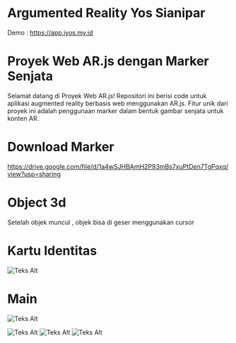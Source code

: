 # Argumented Reality Yos Sianipar
Demo : https://app.iyos.my.id


# Proyek Web AR.js dengan Marker Senjata
Selamat datang di Proyek Web AR.js! Repositori ini berisi code untuk aplikasi augmented reality berbasis web menggunakan AR.js. Fitur unik dari proyek ini adalah penggunaan marker dalam bentuk gambar senjata untuk konten AR.

# Download Marker 
https://drive.google.com/file/d/1a4wSJHBAmH2P93mBs7xuPtDen7TgPqxq/view?usp=sharing

# Object 3d
Setelah objek muncul , objek bisa di geser menggunakan cursor

# Kartu Identitas
![Teks Alt](https://raw.githubusercontent.com/vianpr0/Augmented-Reality/imagetraking/Object/imgTrackingnew/yosa.png)

# Main
![Teks Alt](https://raw.githubusercontent.com/vianpr0/Augmented-Reality/imagetraking/img/home.png)


![Teks Alt](https://raw.githubusercontent.com/vianpr0/Augmented-Reality/imagetraking/img/fawp.jpg)
![Teks Alt](https://raw.githubusercontent.com/vianpr0/Augmented-Reality/imagetraking/img/faxe.jpg)
![Teks Alt](https://raw.githubusercontent.com/vianpr0/Augmented-Reality/imagetraking/img/feart.jpg)



